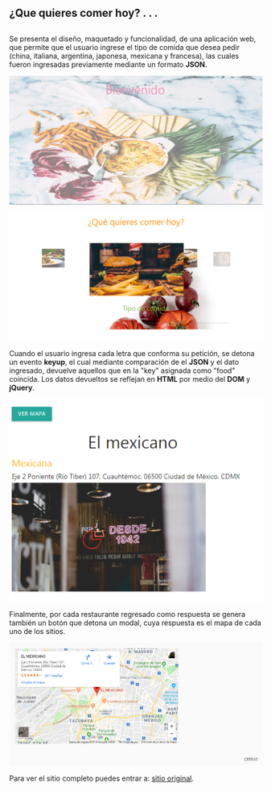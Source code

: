 ## ¿Que quieres comer hoy? . . .<h2>

Se presenta el diseño, maquetado y funcionalidad, de una aplicación web, que permite que el usuario ingrese el tipo de comida que desea pedir (china, italiana, argentina, japonesa, mexicana y francesa), las cuales fueron ingresadas previamente mediante un formato **JSON.**

![ Vista1](assets/images/vista1.png)


![ Vista1](assets/images/vista2.png)

Cuando el usuario ingresa cada letra que conforma su petición, se detona un evento **keyup**, el cual mediante comparación de el **JSON** y el dato ingresado, devuelve aquellos que en la "key" asignada como  "food" coincida. Los datos devueltos se reflejan en **HTML** por medio del **DOM** y  **jQuery**.

![ Restaurante](assets/images/restaurante.png)

Finalmente, por cada restaurante regresado como respuesta se genera también un botón que detona un modal, cuya respuesta es el mapa de cada uno de los sitios.

![ Modal](assets/images/modal.png)



Para ver el sitio completo puedes entrar a: [sitio original](https://indezende.github.io/restaurantFilter/index.html).
